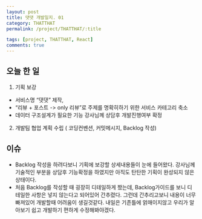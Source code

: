```yaml
---
layout: post
title: 댓댓 개발일지. 01
category: THATTHAT
permalink: /project/THATTHAT/:title

tags: [project, THATTHAT, React]
comments: true
---
```


## 오늘 한 일
1. 기획 보강
  - 서비스명 “댓댓” 제작,
  - “리뷰 + 포스트 -> only 리뷰”로 주제를 명확히하기 위한 서비스 카테고리 축소
  - 데이터 구조설계가 필요한 기능 강사님께 상담후 개발진행여부 확정
2. 개발팀 협업 계획 수립 ( 코딩컨벤션, 커밋메시지, Backlog 작성)

## 이슈
- Backlog 작성을 하려다보니 기획에 보강할 상세내용들이 눈에 들어왔다. 강사님께 기술적인 부분을 상담후 기능확정을 하였지만 아직도 탄탄한 기획이 완성되지 않은 상태이다.
- 처음 Backlog를 작성할 때 굉장히 디테일하게 짰는데, Backlog가이드를 보니 디테일한 사항은 넣지 않는다고 되어있어 간추렸다. 그런데 간추리고보니 내용이 너무 빠져있어 개발할때 어려움이 생길것같다. 내일은 기존틀에 얽매이지않고 우리가 알아보기 쉽고 개발하기 편하게 수정해봐야겠다.
